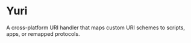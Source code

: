 # Yuri

A cross-platform URI handler that maps custom URI schemes to scripts, apps, or remapped protocols.
